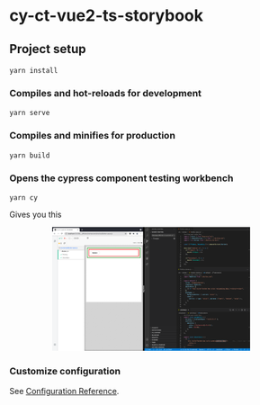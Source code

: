 # cy-ct-vue2-ts-storybook

## Project setup

```
yarn install
```

### Compiles and hot-reloads for development

```
yarn serve
```

### Compiles and minifies for production

```
yarn build
```

### Opens the cypress component testing workbench

```
yarn cy
```

Gives you this

<p align="center">
  <img style='width: 70%' alt="Cypress Real World App" src="./assets/demobutton.png" />
</p>

### Customize configuration

See [Configuration Reference](https://cli.vuejs.org/config/).

